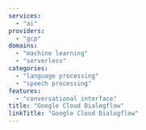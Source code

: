 ```yaml
---
services:
  - "ai"
providers:
  - "gcp"
domains:
  - "machine learning"
  - "serverless"
categories:
  - "language processing"
  - "speech processing"
features:
  - "conversational interface"
title: "Google Cloud Dialogflow"
linkTitle: "Google Cloud Dialogflow"
---
```


